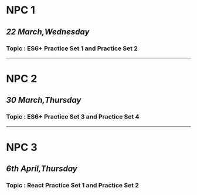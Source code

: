 # NPC 1

## <i> 22 March,Wednesday</i> 

### Topic : ES6+ Practice Set 1 and Practice Set 2

<hr>

# NPC 2

## <i> 30 March,Thursday</i> 

### Topic : ES6+ Practice Set 3 and Practice Set 4

<hr>

# NPC 3

## <i> 6th April,Thursday</i> 

### Topic : React Practice Set 1 and Practice Set 2
